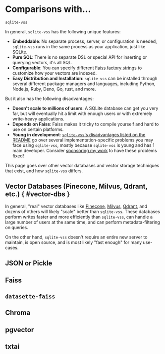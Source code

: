 # Comparisons with...

`sqlite-vss`

In general, `sqlite-vss` has the following unique features:

- **Embeddable**: No separate process, server, or configuration is needed, `sqlite-vss` runs in the same process as your application, just like SQLite.
- **Pure SQL**: There is no separate DSL or special API for inserting or querying vectors, it's all SQL.
- **Configurable**: You can specify different [Faiss factory strings](https://github.com/facebookresearch/faiss/wiki/The-index-factory) to customize how your vectors are indexed.
- **Easy Distribution and Installation**: `sqlite-vss` can be installed through several different package managers and languages, including Python, Node.js, Ruby, Deno, Go, rust, and more.

But it also has the following disadvantages:

- **Doesn't scale to millions of users**: A SQLite database can get you very far, but will eventually hit a limit with enough users or with extremely write-heavy applications.
- **Depends on Faiss**: Faiss makes it tricky to compile yourself and hard to use on certain platforms.
- **Young in development**: [`sqlite-vss`'s disadvantages listed on the README](https://github.com/asg017/sqlite-vss#disadvantages) go over several implementation-specific problems you may face using `sqlite-vss`, mostly because `sqlite-vss` is young and has 1 main developer. Consider [sponsoring my work](https://github.com/sponsors/asg017) to have these problems fixed!

This page goes over other vector databases and vector storage techniques that exist, and how `sqlite-vss` differs.

## Vector Databases (Pinecone, Milvus, Qdrant, etc.) { #vector-dbs }

In general, "real" vector databases like [Pinecone](https://www.pinecone.io/), [Milvus](https://milvus.io/), [Qdrant](https://qdrant.tech/), and dozens of others will likely "scale" better than `sqlite-vss`. These databases perform writes faster and more efficiently than `sqlite-vss`, can handle a large number of users at the same time, and can perform metadata-filtering on queries.

On the other hand, `sqlite-vss` doesn't require an entire new server to maintain, is open source, and is most likely "fast enough" for many use-cases.


## JSON or Pickle

## Faiss

## `datasette-faiss`

## Chroma

## pgvector

## txtai

